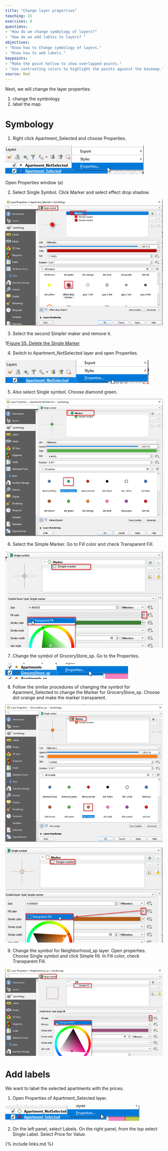 ```yaml
---
title: "Change layer properties"
teaching: 15
exercises: 0
questions:
- "How do we change symbology of layers?"
- "How do we add lables to layers? "
objectives:
- "Know how to Change symbology of layers."
- "Know how to add labels."
keypoints:
- "Make the point hollow to show overlapped points."
- "Use contrasting colors to highlight the points against the basemap."
source: Rmd
---
```


Next, we will change the layer properties: 
1. change the symbology
2. label the map.

# Symbology

1. Right click Apartment_Selected and choose Properties. 
 
![Figure 53. Open Properties window (a)](../fig/Figure53-Open-Properties-window-a.png)

Open Properties window (a)

2. Select Single Symbol. Click Marker and select effect drop shadow. 
 
![Figure 54. Change symbol (a)](../fig/Figure54-Change-symbol-a.png)

3. Select the second Simpler maker and remove it. 
 
1[Figure 55. Delete the Single Marker](../fig/Figure5-Delete-the-Single-Marker.png)

4. Switch to Apartment_NotSelected layer and open Properties. 
 
![Figure 56. Open Properties window (b)](../fig/Figure56-Open-Properties-window-b.png)

5. Also select Single symbol. Choose diamond green. 
 
![Figure 57. Change symbol (b)](../fig/Figure57-Change-symbol-b.png)

6. Select the Simple Marker. Go to Fill color and check Transparent Fill.
 
![Figure 58. Change the Single Marker (a)](../fig/Figure58-Change-the-Single-Marker-a.png)

7. Change the symbol of GroceryStore_sp. Go to the Properties. 
 
![Figure 59. Open Properties window (c)](../fig/Figure59-Open-Properties-window-c.png)

8. Follow the similar procedures of changing the symbol for Aparment_Selected to change the Marker for GroceryStore_sp. Choose dot orange and make the marker transparent. 
 
![Figure 60. Change symbol (c)](../fig/Figure60-Change-symbol-c.png)

![Figure 61. Change the Single Marker (b)](../fig/Figure61-Change-the-Single-Marker-b.png)

9. Change the symbol for Neighborhood_sp layer. Open properties. Choose Single symbol and click Simple fill. In Fill color, check Transparent Fill. 
 
![Figure 62. Change the Simple Fill](../fig/Figure62-Change-the-Simple-Fill.png)

# Add labels

We want to label the selected apartments with the prices.

1. Open Properties of Apartment_Selected layer. 
 
![Figure 63. Open Properties window (e)](../fig/Figure63-Open-Properties-window-e.png)

2. On the left panel, select Labels. On the right panel, from the top select Single Label. Select Price for Value. 

{% include links.md %}

